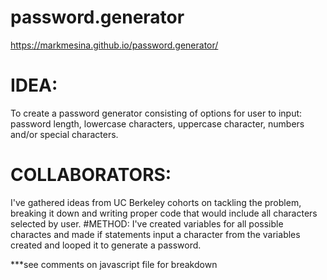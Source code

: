 # password.generator
https://markmesina.github.io/password.generator/
# IDEA:
To create a password generator consisting of options for user to input: password length, lowercase characters, uppercase character, numbers
and/or special characters. 
# COLLABORATORS:
I've gathered ideas from UC Berkeley cohorts on tackling the problem, breaking it down and writing proper code that would include all 
characters selected by user.
#METHOD:
I've created variables for all possible charactes and made if statements input a character from the variables created and looped it to 
generate a password.

***see comments on javascript file for breakdown
